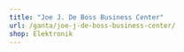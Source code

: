 ```yaml
---
title: "Joe J. De Boss Business Center"
url: /ganta/joe-j-de-boss-business-center/
shop: Elektronik
---
```

